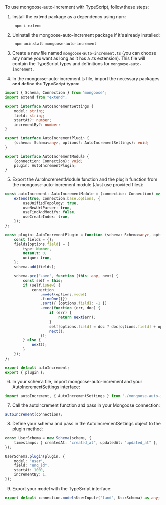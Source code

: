 To use mongoose-auto-increment with TypeScript, follow these steps:

1. Install the extend package as a dependency using npm:

        npm i extend

2. Uninstall the mongoose-auto-increment package if it's already installed:

        npm uninstall mongoose-auto-increment

3. Create a new file named `mongoose-auto-increment.ts` (you can choose any name you want as long as it has a .ts extension). This file will contain the TypeScript types and definitions for `mongoose-auto-increment`.

4. In the mongoose-auto-increment.ts file, import the necessary packages and define the TypeScript types:

```ts
import { Schema, Connection } from "mongoose";
import extend from "extend";

export interface AutoIncrementSettings {
    model: string;
    field: string;
    startAt?: number;
    incrementBy?: number;
}

export interface AutoIncrementPlugin {
    (schema: Schema<any>, options?: AutoIncrementSettings): void;
}

export interface AutoIncrementModule {
    (connection: Connection): void;
    plugin: AutoIncrementPlugin;
}
```

5. Export the AutoIncrementModule function and the plugin function from the mongoose-auto-increment module (Just use provided files):

```ts
const autoIncrement: AutoIncrementModule = (connection: Connection) => {
    extend(true, connection.base.options, {
        useUnifiedTopology: true,
        useNewUrlParser: true,
        useFindAndModify: false,
        useCreateIndex: true,
    });
};

const plugin: AutoIncrementPlugin = function (schema: Schema<any>, options?: AutoIncrementSettings) {
    const fields = {};
    fields[options.field] = {
        type: Number,
        default: 0,
        unique: true,
    };
    schema.add(fields);

    schema.pre("save", function (this: any, next) {
        const self = this;
        if (self.isNew) {
            connection
                .model(options.model)
                .findOne({})
                .sort({ [options.field]: -1 })
                .exec(function (err, doc) {
                    if (err) {
                        return next(err);
                    }
                    self[options.field] = doc ? doc[options.field] + options.incrementBy : options.startAt;
                    next();
                });
        } else {
            next();
        }
    });
};

export default autoIncrement;
export { plugin };
```

6. In your schema file, import mongoose-auto-increment and your AutoIncrementSettings interface:
```ts
import autoIncrement, { AutoIncrementSettings } from "./mongoose-auto-increment";
```

7. Call the autoIncrement function and pass in your Mongoose connection:
```ts
autoIncrement(connection);
```

8. Define your schema and pass in the AutoIncrementSettings object to the plugin method:
```ts
const UserSchema = new Schema(schema, {
    timestamps: { createdAt: "created_at", updatedAt: "updated_at" },
});

UserSchema.plugin(plugin, {
    model: "user",
    field: "unq_id",
    startAt: 1000,
    incrementBy: 1,
});
```

9. Export your model with the TypeScript interface:
```ts
export default connection.model<UserInput>("land", UserSchema) as any;
```

